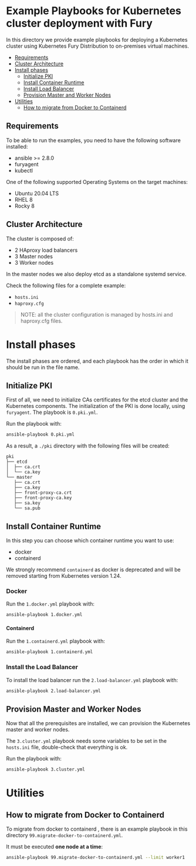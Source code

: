 # Example Playbooks for Kubernetes cluster deployment with Fury

In this directory we provide example playbooks for deploying a Kubernetes cluster using Kubernetes Fury Distribution
to on-premises virtual machines.

- [Requirements](#requirements)
- [Cluster Architecture](#cluster-architecture)
- [Install phases](#install-phases)
    - [Initialize PKI](#initialize-pki)
    - [Install Container Runtime](#install-the-container-runtime)
    - [Install Load Balancer](#install-load-balancer)
    - [Provision Master and Worker Nodes](#provision-master-and-worker-nodes)
- [Utilities](#utilities)
  - [How to migrate from Docker to Containerd](#how-to-migrate-from-docker-to-containerd)
    
## Requirements

To be able to run the examples, you need to have the following software installed:
- ansible >= 2.8.0
- furyagent
- kubectl

One of the following supported Operating Systems on the target machines:
- Ubuntu 20.04 LTS
- RHEL 8
- Rocky 8

## Cluster Architecture

The cluster is composed of:

- 2 HAproxy load balancers
- 3 Master nodes
- 3 Worker nodes

In the master nodes we also deploy etcd as a standalone systemd service.

Check the following files for a complete example:

- `hosts.ini`
- `haproxy.cfg`

> NOTE: all the cluster configuration is managed by hosts.ini and haproxy.cfg files.

# Install phases

The install phases are ordered, and each playbook has the order in which it should be run in the file name.

## Initialize PKI

First of all, we need to initialize CAs certificates for the etcd cluster and the Kubernetes components.
The initialization of the PKI is done locally, using `furyagent`. The playbook is `0.pki.yml`.

Run the playbook with:

```bash
ansible-playbook 0.pki.yml
```

As a result, a `./pki` directory with the following files will be created:

```text
pki
├── etcd
│  ├── ca.crt
│  └── ca.key
└── master
   ├── ca.crt
   ├── ca.key
   ├── front-proxy-ca.crt
   ├── front-proxy-ca.key
   ├── sa.key
   └── sa.pub
```

## Install Container Runtime

In this step you can choose which container runtime you want to use:

- docker
- containerd

We strongly recommend `containerd` as docker is deprecated and will be removed starting from Kubernetes version 1.24.

### Docker

Run the `1.docker.yml` playbook with:

```bash
ansible-playbook 1.docker.yml
```

#### Containerd

Run the `1.containerd.yml` playbook with:

```bash
ansible-playbook 1.containerd.yml
```

### Install the Load Balancer

To install the load balancer run the `2.load-balancer.yml` playbook with:

```bash
ansible-playbook 2.load-balancer.yml
```

## Provision Master and Worker Nodes

Now that all the prerequisites are installed, we can provision the Kubernetes master and worker nodes.

The `3.cluster.yml` playbook needs some variables to be set in the `hosts.ini` file, double-check that everything is ok.

Run the playbook with:

```bash
ansible-playbook 3.cluster.yml
```

# Utilities

## How to migrate from Docker to Containerd

To migrate from docker to containerd , there is an example playbook in this directory `99.migrate-docker-to-containerd.yml`.

It must be executed **one node at a time**:

```bash
ansible-playbook 99.migrate-docker-to-containerd.yml --limit worker1
```
